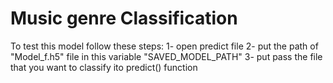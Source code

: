 # Music genre Classification
To test this model follow these steps:
1- open predict file
2- put the path of "Model_f.h5" file in this variable "SAVED_MODEL_PATH"
3- put pass the file that you want to classify ito predict() function
